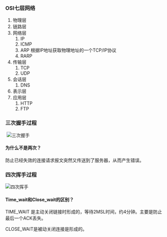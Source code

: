 ### OSI七层网络
1. 物理层 
2. 链路层
3. 网络层 
   1. IP
   2. ICMP
   3. ARP  根据IP地址获取物理地址的一个TCP/IP协议
   4. RARP 
4. 传输层
   1. TCP
   2. UDP
5. 会话层
   1. DNS
6. 表示层
7. 应用层
   1. HTTP
   2. FTP

### 三次握手过程

​		![三次握手](E:/interview/images/network/three.png)



#### 	为什么不是两次？

 防止已经失效的连接请求报文突然又传送到了服务器，从而产生错误。

### 四次挥手过程

![四次挥手](E:/interview/images/network/four.png)

#### **Time_wait和Close_wait**的区别？

TIME_WAIT 是主动关闭链接时形成的，等待2MSL时间，约4分钟。主要是防止最后一个ACK丢失。

CLOSE_WAIT是被动关闭连接是形成的。
